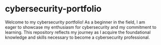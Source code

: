 # cybersecurity-portfolio
Welcome to my cybersecurity portfolio! As a beginner in the field, I am eager to showcase my enthusiasm for cybersecurity and my commitment to learning. This repository reflects my journey as I acquire the foundational knowledge and skills necessary to become a cybersecurity professional.
